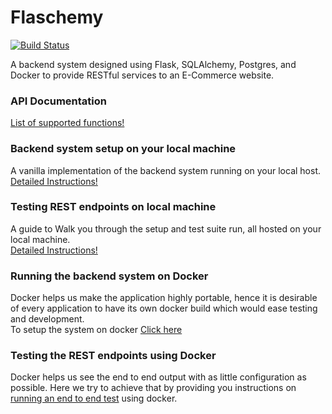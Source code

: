 # Flaschemy
[![Build Status](https://travis-ci.org/joemccann/dillinger.svg?branch=master)](https://travis-ci.org/joemccann/dillinger)

A backend system designed using Flask, SQLAlchemy, Postgres, and Docker to provide RESTful services to an E-Commerce website.

### API Documentation  
   [List of supported functions!](docs/apidocs.txt)  

### Backend system setup on your local machine
   A vanilla implementation of the backend system running on your local host.  
   [Detailed Instructions!](docs/localsetup.md)  

### Testing REST endpoints on local machine  
   A guide to Walk you through the setup and test suite run, all hosted on your local machine.  
   [Detailed Instructions!](docs/localtesting.md)  

### Running the backend system on Docker  
   Docker helps us make the application highly portable, hence it is desirable of every application to have its own docker build which would ease testing and development.   
   To setup the system on docker [Click here](docs/dockersetup.md)  

### Testing the REST endpoints using Docker  
   Docker helps us see the end to end output with as little configuration as possible. Here we try to achieve that by providing you instructions on [running an end to end test](docs/dockertesting.md) using docker.  